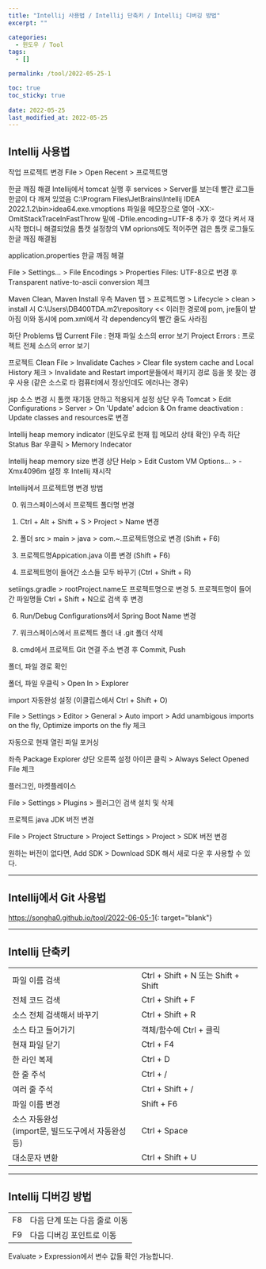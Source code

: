 ```yaml
---
title: "Intellij 사용법 / Intellij 단축키 / Intellij 디버깅 방법"
excerpt: ""

categories:
  - 윈도우 / Tool
tags:
  - []

permalink: /tool/2022-05-25-1

toc: true
toc_sticky: true
 
date: 2022-05-25
last_modified_at: 2022-05-25
---
```


## Intellij 사용법

작업 프로젝트 변경
File > Open Recent > 프로젝트명

한글 깨짐 해결
Intellij에서 tomcat 실행 후 services > Server를 보는데 빨간 로그들 한글이 다 깨져 있었음
C:\Program Files\JetBrains\Intellij IDEA 2022.1.2\bin>idea64.exe.vmoptions 파일을 메모장으로 열어
-XX:-OmitStackTraceInFastThrow 밑에
-Dfile.encoding=UTF-8 추가 후 껐다 켜서 재시작 했더니 해결되었음
톰캣 설정창의 VM oprions에도 적어주면 검은 톰캣 로그들도 한글 깨짐 해결됨



application.properties 한글 깨짐 해결

File > Settings... > File Encodings > Properties Files: UTF-8으로 변경 후 Transparent native-to-ascii conversion 체크


Maven Clean, Maven Install
우측 Maven 탭 > 프로젝트명 > Lifecycle > clean > install 시
C:\Users\DB400TDA\.m2\repository << 이러한 경로에 pom, jre들이 받아짐
이와 동시에 pom.xml에서 각 dependency의 빨간 줄도 사라짐

하단 Problems 탭
Current File : 현재 파일 소스의 error 보기
Project Errors : 프로젝트 전체 소스의 error 보기

프로젝트 Clean
File > Invalidate Caches > Clear file system cache and Local History 체크 > Invalidate and Restart
import문들에서 패키지 경로 등을 못 찾는 경우 사용 (같은 소스로 타 컴퓨터에서 정상인데도 에러나는 경우)

jsp 소스 변경 시 톰캣 재기동 안하고 적용되게 설정
상단 우측 Tomcat > Edit Configurations > Server > On 'Update' adcion & On frame deactivation : Update classes and resources로 변경

Intellij heap memory indicator (윈도우로 현재 힙 메모리 상태 확인)
우측 하단 Status Bar 우클릭 > Memory Indecator

Intellij heap memory size 변경
상단 Help > Edit Custom VM Options... > -Xmx4096m 설정 후 Intellij 재시작



Intellij에서 프로젝트명 변경 방법

0. 워크스페이스에서 프로젝트 폴더명 변경

1. Ctrl + Alt + Shift + S > Project > Name 변경
2. 폴더 src > main > java > com.~.프로젝트명으로 변경 (Shift + F6)
3. 프로젝트명Appication.java 이름 변경 (Shift + F6)
4. 프로젝트명이 들어간 소스들 모두 바꾸기 (Ctrl + Shift + R)

setiings.gradle > rootProject.name도 프로젝트명으로 변경
5. 프로젝트명이 들어간 파일명들 Ctrl + Shift + N으로 검색 후 변경

6. Run/Debug Configurations에서 Spring Boot Name 변경

7. 워크스페이스에서 프로젝트 폴더 내 .git 폴더 삭제

8. cmd에서 프로젝트 Git 연결 주소 변경 후 Commit, Push



폴더, 파일 경로 확인

폴더, 파일 우클릭 > Open In > Explorer



import 자동완성 설정 (이클립스에서 Ctrl + Shift + O)

File > Settings > Editor > General > Auto import > Add unambigous imports on the fly, Optimize imports on the fly 체크



자동으로 현재 열린 파일 포커싱

좌측 Package Explorer 상단 오른쪽 설정 아이콘 클릭 > Always Select Opened File 체크



플러그인, 마켓플레이스

File > Settings > Plugins > 플러그인 검색 설치 및 삭제



프로젝트 java JDK 버전 변경

File > Project Structure > Project Settings > Project > SDK 버전 변경

원하는 버전이 없다면, Add SDK > Download SDK 해서 새로 다운 후 사용할 수 있다.

---

## Intellij에서 Git 사용법

<https://songha0.github.io/tool/2022-06-05-1>{: target="blank"}

---

## Intellij 단축키

<table>
  <tbody>
    <tr>
      <td>파일 이름 검색</td>
      <td>Ctrl + Shift + N 또는 Shift + Shift</td>
    </tr>
    <tr>
      <td>전체 코드 검색</td>
      <td>Ctrl + Shift + F</td>
    </tr>
    <tr>
      <td>소스 전체 검색해서 바꾸기</td>
      <td>Ctrl + Shift + R</td>
    </tr>
    <tr>
      <td>소스 타고 들어가기</td>
      <td>객체/함수에 Ctrl + 클릭</td>
    </tr>
    <tr>
      <td>현재 파일 닫기</td>
      <td>Ctrl + F4</td>
    </tr>
    <tr>
      <td>한 라인 복제</td>
      <td>Ctrl + D</td>
    </tr>
    <tr>
      <td>한 줄 주석</td>
      <td>Ctrl + /</td>
    </tr>
    <tr>
      <td>여러 줄 주석</td>
      <td>Ctrl + Shift + /</td>
    </tr>
    <tr>
      <td>파일 이름 변경</td>
      <td>Shift + F6</td>
    </tr>
    <tr>
      <td>소스 자동완성<br>(import문, 빌드도구에서 자동완성 등)</td>
      <td>Ctrl + Space</td>
    </tr>
    <tr>
      <td>대소문자 변환</td>
      <td>Ctrl + Shift + U</td>
    </tr>
  </tbody>
</table>

---

## Intellij 디버깅 방법
<table>
  <tbody>
    <tr>
      <td>F8</td>
      <td>다음 단계 또는 다음 줄로 이동</td>
    </tr>
    <tr>
      <td>F9</td>
      <td>다음 디버깅 포인트로 이동</td>
    </tr>
  </tbody>
</table>
Evaluate > Expression에서 변수 값들 확인 가능합니다.